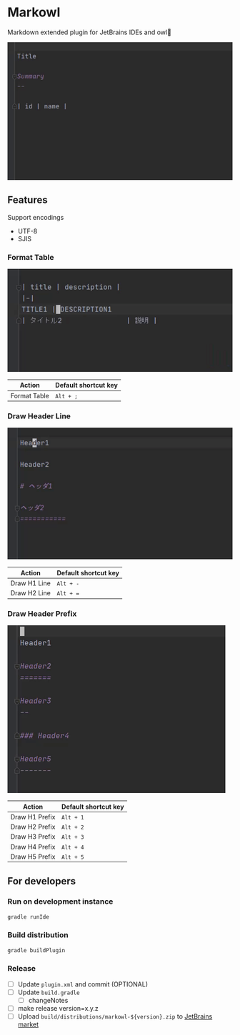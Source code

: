 Markowl
=======

Markdown extended plugin for JetBrains IDEs and owl🦉

![](docs/images/demo.gif)

<script defer src="https://plugins.jetbrains.com/assets/scripts/mp-widget.js"></script>


Features
--------

Support encodings

* UTF-8
* SJIS


### Format Table

![](docs/images/format-table.gif)

| Action         | Default shortcut key |
| -------------- | -------------------- |
| Format Table   | `Alt + ;`            |


### Draw Header Line

![](docs/images/draw-header-line.gif)

| Action       | Default shortcut key |
| ------------ | -------------------- |
| Draw H1 Line | `Alt + -`            |
| Draw H2 Line | `Alt + =`            |


### Draw Header Prefix

![](docs/images/draw-header-prefix.gif)

| Action         | Default shortcut key |
| -------------- | -------------------- |
| Draw H1 Prefix | `Alt + 1`            |
| Draw H2 Prefix | `Alt + 2`            |
| Draw H3 Prefix | `Alt + 3`            |
| Draw H4 Prefix | `Alt + 4`            |
| Draw H5 Prefix | `Alt + 5`            |


For developers
--------------

### Run on development instance

```console
gradle runIde
```

### Build distribution

```console
gradle buildPlugin
```

### Release

- [ ] Update `plugin.xml` and commit (OPTIONAL)
- [ ] Update `build.gradle`
    - [ ] changeNotes
- [ ] make release version=x.y.z
- [ ] Upload `build/distributions/markowl-${version}.zip` to [JetBrains market]

[JetBrains market]: https://plugins.jetbrains.com/plugin/edit?pluginId=14116

